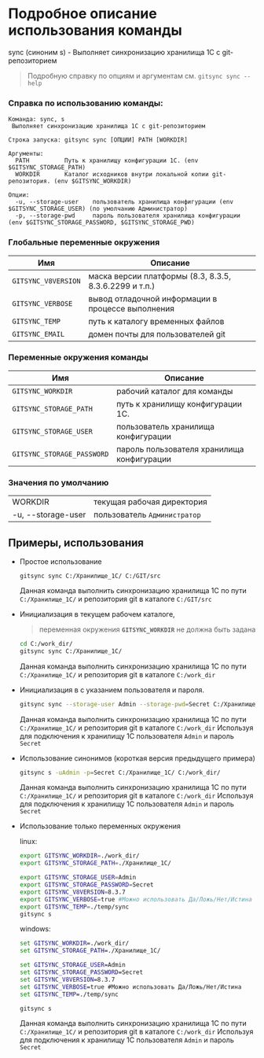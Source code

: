 # Подробное описание использования команды <sync>

sync (синоним s) - Выполняет синхронизацию хранилища 1С с git-репозиторием

> Подробную справку по опциям и аргументам см. `gitsync sync --help`

### Справка по использованию команды:
```
Команда: sync, s
 Выполняет синхронизацию хранилища 1С с git-репозиторием

Строка запуска: gitsync sync [ОПЦИИ] PATH [WORKDIR]

Аргументы:
  PATH          Путь к хранилищу конфигурации 1С. (env $GITSYNC_STORAGE_PATH)
  WORKDIR       Каталог исходников внутри локальной копии git-репозитория. (env $GITSYNC_WORKDIR)

Опции:
  -u, --storage-user    пользователь хранилища конфигурации (env $GITSYNC_STORAGE_USER) (по умолчанию Администратор)
  -p, --storage-pwd     пароль пользователя хранилища конфигурации (env $GITSYNC_STORAGE_PASSWORD, $GITSYNC_STORAGE_PWD)

```
### Глобальные переменные окружения
| Имя                 | Описание                                               |
|---------------------|--------------------------------------------------------|
| `GITSYNC_V8VERSION` | маска версии платформы (8.3, 8.3.5, 8.3.6.2299 и т.п.) |
| `GITSYNC_VERBOSE`   | вывод отладочной информации в процессе выполнения      |
| `GITSYNC_TEMP`      | путь к каталогу временных файлов                       |
| `GITSYNC_EMAIL`     | домен почты для пользователей git                      |

### Переменные окружения команды

| Имя                        | Описание                                   |
|----------------------------|--------------------------------------------|
| `GITSYNC_WORKDIR`          | рабочий каталог для команды                |
| `GITSYNC_STORAGE_PATH`     | путь к хранилищу конфигурации 1С.          |
| `GITSYNC_STORAGE_USER`     | пользователь хранилища конфигурации        |
| `GITSYNC_STORAGE_PASSWORD` | пароль пользователя хранилища конфигурации |

### Значения по умолчанию

|                    |                              |
|--------------------|------------------------------|
| WORKDIR            | текущая рабочая директория   |
| -u, --storage-user | пользователь `Администратор` |

## Примеры, использования

* Простое использование

    `gitsync sync C:/Хранилище_1С/ C:/GIT/src`

    Данная команда выполнить синхронизацию хранилища 1С по пути `C:/Хранилище_1С/` и репозитория git в каталоге `C:/GIT/src`

* Инициализация в текущем рабочем каталоге,

    > переменная окружения **`GITSYNC_WORKDIR`** не должна быть задана

    ```sh
    cd C:/work_dir/
    gitsync sync C:/Хранилище_1С/
    ```
    Данная команда выполнить синхронизацию хранилища 1С по пути `C:/Хранилище_1С/` и репозитория git в каталоге `C:/work_dir`

* Инициализация в с указанием пользователя и пароля.

    ```sh
    gitsync sync --storage-user Admin --storage-pwd=Secret C:/Хранилище_1С/ C:/work_dir/
    ```
    Данная команда выполнить синхронизацию хранилища 1С по пути `C:/Хранилище_1С/` и репозитория git в каталоге `C:/work_dir`
    Используя для подключения к хранилищу 1С пользователя `Admin` и пароль `Secret`

* Использование синонимов (короткая версия предыдущего примера)

    ```sh
    gitsync s -uAdmin -p=Secret C:/Хранилище_1С/ C:/work_dir/
    ```
    Данная команда выполнить синхронизацию хранилища 1С по пути `C:/Хранилище_1С/` и репозитория git в каталоге `C:/work_dir`
    Используя для подключения к хранилищу 1С пользователя `Admin` и пароль `Secret`

* Использование только переменных окружения

    linux:
    ```sh
    export GITSYNC_WORKDIR=./work_dir/
    export GITSYNC_STORAGE_PATH=./Хранилище_1С/

    export GITSYNC_STORAGE_USER=Admin
    export GITSYNC_STORAGE_PASSWORD=Secret
    export GITSYNC_V8VERSION=8.3.7
    export GITSYNC_VERBOSE=true #Можно использовать Да/Ложь/Нет/Истина
    export GITSYNC_TEMP=./temp/sync
    gitsync s
    ```
    windows:
    ```cmd
    set GITSYNC_WORKDIR=./work_dir/
    set GITSYNC_STORAGE_PATH=./Хранилище_1С/

    set GITSYNC_STORAGE_USER=Admin
    set GITSYNC_STORAGE_PASSWORD=Secret
    set GITSYNC_V8VERSION=8.3.7
    set GITSYNC_VERBOSE=true #Можно использовать Да/Ложь/Нет/Истина
    set GITSYNC_TEMP=./temp/sync

    gitsync s
    ```
    Данная команда выполнить синхронизацию хранилища 1С по пути `C:/Хранилище_1С/` и репозитория git в каталоге `C:/work_dir`
    Используя для подключения к хранилищу 1С пользователя `Admin` и пароль `Secret`
